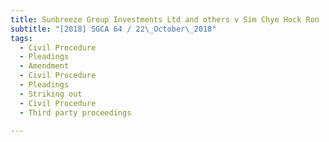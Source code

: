 ```yaml
---
title: Sunbreeze Group Investments Ltd and others v Sim Chye Hock Ron 
subtitle: "[2018] SGCA 64 / 22\_October\_2018"
tags:
  - Civil Procedure
  - Pleadings
  - Amendment
  - Civil Procedure
  - Pleadings
  - Striking out
  - Civil Procedure
  - Third party proceedings

---
```


